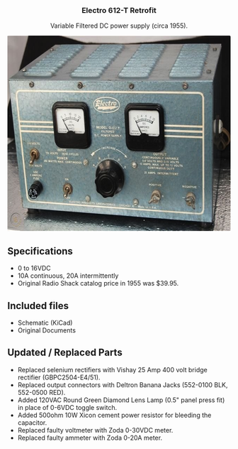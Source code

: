 <!-- PROJECT LOGO -->
<br />
<p align="center">
  <h3 align="center">Electro 612-T Retrofit</h3>
  <p align="center">
    Variable Filtered DC power supply (circa 1955).
  </p>

<p align="center">
    <img src="electro-612t.png" alt="Logo" width="639" height="440">
</p>

## Specifications
* 0 to 16VDC
* 10A continuous, 20A intermittently
* Original Radio Shack catalog price in 1955 was $39.95.

## Included files
* Schematic (KiCad)
* Original Documents

## Updated / Replaced Parts
* Replaced selenium rectifiers with Vishay 25 Amp 400 volt bridge rectifier (GBPC2504-E4/51).
* Replaced output connectors with Deltron Banana Jacks (552-0100 BLK, 552-0500 RED).
* Added 120VAC Round Green Diamond Lens Lamp (0.5" panel press fit) in place of 0-6VDC toggle switch.
* Added 500ohm 10W Xicon cement power resistor for bleeding the capacitor.
* Replaced faulty voltmeter with Zoda 0-30VDC meter.
* Replaced faulty ammeter with Zoda 0-20A meter.
